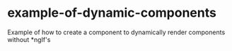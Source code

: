 # example-of-dynamic-components
Example of how to create a component to dynamically render components without *ngIf's
